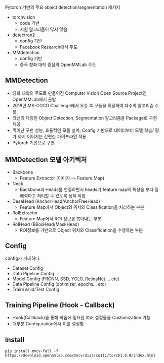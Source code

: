 Pytorch 기반의 주요 object detection/segmentation 패키지

- torchvision
  - code 기반
  - 지원 알고리즘이 많지 않음
- detectron2
  - config 기반
  - Facebook Research에서 주도
- MMdetection
  - config 기반
  - 중국 칭화 대학 중심의 OpenMMLab 주도



## MMDetection

- 칭화 대학의 주도로 만들어진 Computer Vision Open Source Project인 OpenMMLab에서 출발
- 2018년 MS-COCO Challenge에서 우승 후 모듈을 확장하여 다수의 알고리즘 수용
- 최신의 다양한 Object Detection, Segmentation 알고리즘을 Package로 구현 제공
- 뛰어난 구현 성능, 효율적인 모듈 설계, Config 기반으로 데이터부터 모델 학습/ 평가 까지 이어지는 간편한 파이프라인 적용
- Pytorch 기반으로 구현



## MMDetection 모델 아키텍처

- Backbone
  - Feature Extractor (이미지 -> Feature Map)
- Neck
  - Backbone과 Heads를 연결하면서 heads가 feature map의 특성을 보다 잘 해석하고 처리할 수 있도록 정제 작업
- DeseHead (AnchorHead/AnchorFreeHead)
  - Feature Map에서 Object의 위치와 Classification을 처리하는 부분
- RoIExtractor
  - Feature Map에서 ROI 정보를 뽑아내는 부분
- RoIHead (BBoxHead/MaskHead)
  - ROI정보를 기반으로 Object 위치와 Classification을 수행하는 부분



## Config

config가 거대하다.

- Dataset Config
- Data Pipeline Config
- Model Config (FRCNN, SSD, YOLO, RetinaNet.... etc)
- Data Pipeline Config (optimizer, epochs... etc)
- Train/Valid/Test Config



## Training Pipeline (Hook - Callback)

- Hook(Calllback)을 통해 학습에 필요한 여러 설정들을 Customization 가능
- 대부분 Configuration에서 이를 설정함





## install

```
pip install mmcv-full -f https://download.openmmlab.com/mmcv/dist/cu111/torch1.9.0/index.html
```













